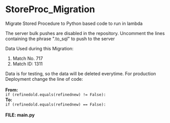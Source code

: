# StoreProc_Migration
Migrate Stored Procedure to Python based code to run in lambda

The server bulk pushes are disabled in the repository. Uncomment the lines containing
the phrase ".to_sql" to push to the server

Data Used during this Migration:</br>
1. Match No. 717 </br>
2. Match ID: 1311 </br>

Data is for testing, so the data will be deleted everytime. For production Deployment change the line of code:</br></br>**From:**</br> ```if (refinedold.equals(refinednew) != False):```
</br>**To:** </br>
```if (refinedold.equals(refinednew) == False):```</br>
</br>**FILE: main.py**
